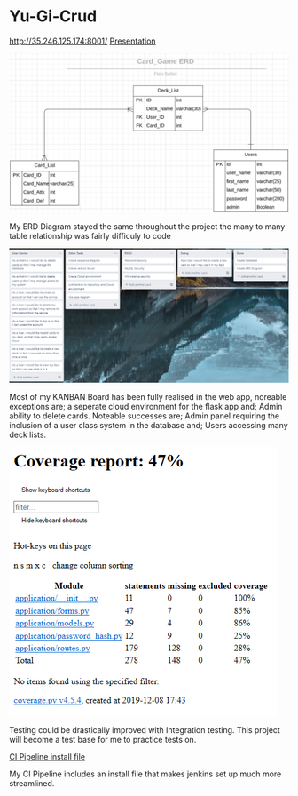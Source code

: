 # Yu-Gi-Crud
http://35.246.125.174:8001/
[Presentation](Images/Card_GamePresentation.pptx)


![ERD diagram](Images/Card_GameERD.png)

My ERD Diagram stayed the same throughout the project the many to many table relationship was fairly difficuly to code

![KANBAN board](Images/Card_GameTrello.png)

Most of my KANBAN Board has been fully realised in the web app, noreable exceptions are; a seperate cloud environment for the flask app and; Admin ability to delete cards. Noteable successes are; Admin panel requiring the inclusion of a user class system in the database and; Users accessing many deck lists.

![Testing Coverage](Images/Card_GameCoverage.png)

Testing could be drastically improved with Integration testing. This project will become a test base for me to practice tests on.

[CI Pipeline install file](.install)

My CI Pipeline includes an install file that makes jenkins set up much more streamlined.
